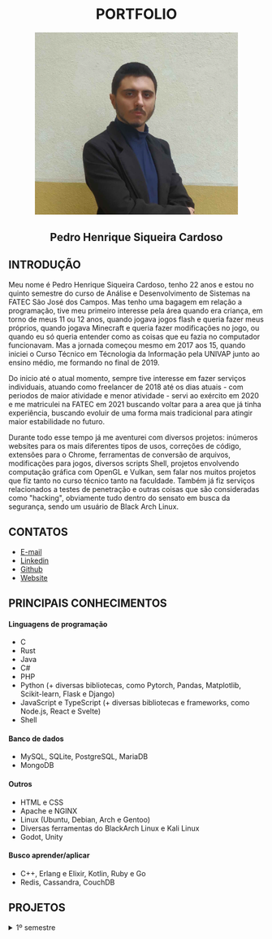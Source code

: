 <div align="center">
  
# PORTFOLIO

<img src="pedro.png" alt="Foto minha" width="400"/>

## Pedro Henrique Siqueira Cardoso
</div>


## INTRODUÇÃO
Meu nome é Pedro Henrique Siqueira Cardoso, tenho 22 anos e estou no quinto semestre do curso de Análise e Desenvolvimento de Sistemas na FATEC São José dos Campos. Mas tenho uma bagagem em relação a programação, tive meu primeiro interesse pela área quando era criança, em torno de meus 11 ou 12 anos, quando jogava jogos flash e queria fazer meus próprios, quando jogava Minecraft e queria fazer modificações no jogo, ou quando eu só queria entender como as coisas que eu fazia no computador funcionavam. Mas a jornada começou mesmo em 2017 aos 15, quando iniciei o Curso Técnico em Técnologia da Informação pela UNIVAP junto ao ensino médio, me formando no final de 2019.  

Do inicio até o atual momento, sempre tive interesse em fazer serviços individuais, atuando como freelancer de 2018 até os dias atuais - com periodos de maior atividade e menor atividade - servi ao exército em 2020 e me matriculei na FATEC em 2021 buscando voltar para a area que já tinha experiência, buscando evoluir de uma forma mais tradicional para atingir maior estabilidade no futuro.

Durante todo esse tempo já me aventurei com diversos projetos: inúmeros websites para os mais diferentes tipos de usos, correções de código, extensões para o Chrome, ferramentas de conversão de arquivos, modificações para jogos, diversos scripts Shell, projetos envolvendo computação gráfica com OpenGL e Vulkan, sem falar nos muitos projetos que fiz tanto no curso técnico tanto na faculdade. Também já fiz serviços relacionados a testes de penetração e outras coisas que são consideradas como "hacking", obviamente tudo dentro do sensato em busca da segurança, sendo um usuário de Black Arch Linux.

## CONTATOS

- [E-mail](mailto:pz020609@gmail.com)
- [Linkedin](https://www.linkedin.com/in/pedro-cardoso-6b93011b6/)
- [Github](https://github.com/PhscZ)
- [Website](http://phsc.rf.gd)

## PRINCIPAIS CONHECIMENTOS
#### Linguagens de programação
- C
- Rust
- Java
- C#
- PHP
- Python (+ diversas bibliotecas, como Pytorch, Pandas, Matplotlib, Scikit-learn, Flask e Django)
- JavaScript e TypeScript (+ diversas bibliotecas e frameworks, como Node.js, React e Svelte)
- Shell

#### Banco de dados
- MySQL, SQLite, PostgreSQL, MariaDB
- MongoDB

#### Outros
- HTML e CSS
- Apache e NGINX
- Linux (Ubuntu, Debian, Arch e Gentoo)
- Diversas ferramentas do BlackArch Linux e Kali Linux
- Godot, Unity

#### Busco aprender/aplicar
- C++, Erlang e Elixir, Kotlin, Ruby e Go
- Redis, Cassandra, CouchDB

## PROJETOS
<details>
<summary>1º semestre</summary>
</br>

**Empresa:** FATEC SJC</br>
**Problema:** Desenvolver um sistema web para controle de ordem de serviços para automatizar o processo de informação de equipamentos com mau funcionamento.</br><
[Github](https://github.com/Equipe-FULLSTACK/API-2)</br>
**Solução:** Desenvolvimento de um sistema web onde um administrador pode cadastrar salas e visualizar tickets enviados pelos usuários sobre possiveis defeitos, com um sistema de criação do layout de sala com a numeração dos computadores totalmente adaptavel e editavel. 

**Tecnologias:**
- Python + Flask
- HTML + CSS
- SQLite

**Minha contribuição à equipe**
Desenvolvi primariamente o sistema de layout de salas - totalmente sozinho - utilizando JavaScript. Mas também fiz a integração com o banco de dados, planejamento do banco de dados e algumas telas do front-end.
</details>
